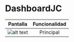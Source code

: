 # DashboardJC

| Pantalla        | Funcionalidad           |
| ------------- |:-------------:|
| ![alt text](https://lh4.googleusercontent.com/iKZduGzV97dbI7HBctQWmhVrN7afIc9A8qqqf21x5bKRQVol-zgtj14K8vtyLvQI02hfq4IEkz--wgg=w1920-h955-rw "Pagina Principal") | Principal |


